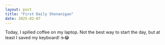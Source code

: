```yaml
---
layout: post
title: "First Daily Shenanigan"
date: 2025-02-07
---
```


Today, I spilled coffee on my laptop. Not the best way to start the day, but at least I saved my keyboard! ☕😂
